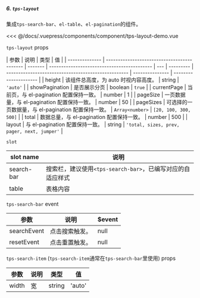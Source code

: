 ##### 6. `tps-layout`

集成`tps-search-bar`、`el-table`、`el-pagination`的组件。

<template>
  <my-container>
    <component-tps-layout-demo></component-tps-layout-demo>
  </my-container>
</template>

<<< @/docs/.vuepress/components/component/tps-layout-demo.vue

`tps-layout` props

| 参数           | 说明                                        | 类型    | 值                                          |
| -------------- | ------------------------------------------- | ------- | ------------------------------------------- | --- | --------- | --------------------------------------------------- | --------------- | --------------------- |
| height         | 该组件总高度，为 auto 时视内容高度。        | string  | `'auto'`                                    |
| showPagination | 是否展示分页                                | boolean | `true`                                      |
| currentPage    | 当前页，与 el-pagination 配置保持一致。     | number  | 1                                           |
| pageSize       | 一页数据量，与 el-pagination 配置保持一致。 | number  | 50                                          |     | pageSizes | 可选择的一页数据量，与 el-pagination 配置保持一致。 | `Array<number>` | `[20, 100, 300, 500]` |
| total          | 数据总量，与 el-pagination 配置保持一致。   | number  | 500                                         |
| layout         | 与 el-pagination 配置保持一致。             | string  | `'total, sizes, prev, pager, next, jumper'` |

`slot`

| slot name  | 说明                                                       |
| ---------- | ---------------------------------------------------------- |
| search-bar | 搜索栏，建议使用`<tps-search-bar>`，已编写对应的自适应样式 |
| table      | 表格内容                                                   |

`tps-search-bar` event

| 参数        | 说明           | $event |
| ----------- | -------------- | ------ |
| searchEvent | 点击搜索触发。 | null   |
| resetEvent  | 点击重置触发。 | null   |

`tps-search-item` (`tps-search-item`通常在`tps-search-bar`里使用) props

| 参数  | 说明 | 类型   | 值     |
| ----- | ---- | ------ | ------ |
| width | 宽   | string | 'auto' |
